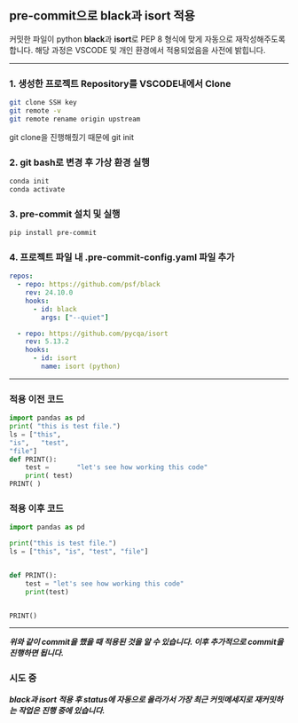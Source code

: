 ## pre-commit으로 black과 isort 적용
커밋한 파일이 python **black**과 **isort**로 PEP 8 형식에 맞게 자동으로 재작성해주도록 합니다. 해당 과정은 VSCODE 및 개인 환경에서 적용되었음을 사전에 밝힙니다.

-----
### 1. 생성한 프로젝트 Repository를 VSCODE내에서 Clone
```bash
git clone SSH key
git remote -v
git remote rename origin upstream
```
git clone을 진행해줬기 때문에 git init
### 2. git bash로 변경 후 가상 환경 실행
```bash
conda init
conda activate
```
### 3. pre-commit 설치 및 실행
```bash
pip install pre-commit
```
### 4. 프로젝트 파일 내 .pre-commit-config.yaml 파일 추가
```yaml
repos:
  - repo: https://github.com/psf/black
    rev: 24.10.0
    hooks:
      - id: black
        args: ["--quiet"]

  - repo: https://github.com/pycqa/isort
    rev: 5.13.2
    hooks:
      - id: isort
        name: isort (python)
```

-----

### 적용 이전 코드
```python
import pandas as pd
print( "this is test file.")
ls = ["this", 
"is",   "test",
"file"]
def PRINT():
    test =       "let's see how working this code"
    print( test)
PRINT( )
```
### 적용 이후 코드
```python
import pandas as pd

print("this is test file.")
ls = ["this", "is", "test", "file"]


def PRINT():
    test = "let's see how working this code"
    print(test)


PRINT()
```
-----

***위와 같이 commit을 했을 때 적용된 것을 알 수 있습니다. 이후 추가적으로 commit을 진행하면 됩니다.***

### 시도 중
***black과 isort 적용 후 status에 자동으로 올라가서 가장 최근 커밋메세지로 재커밋하는 작업은 진행 중에 있습니다.***
